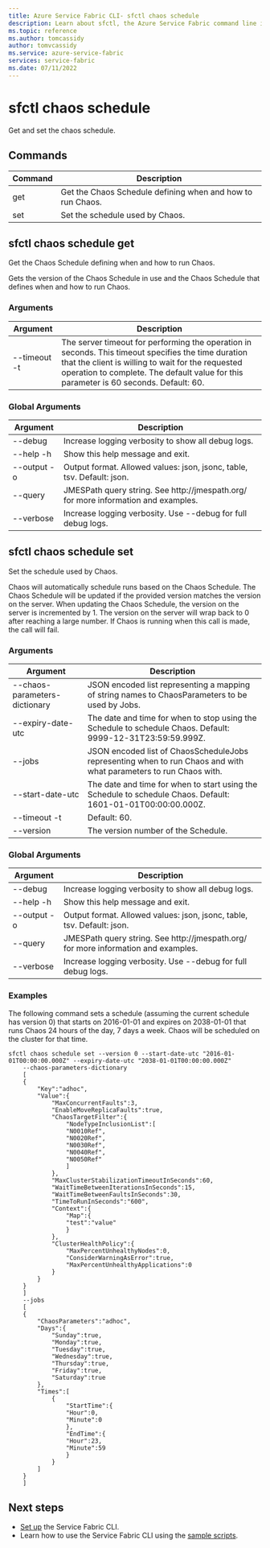 ```yaml
---
title: Azure Service Fabric CLI- sfctl chaos schedule
description: Learn about sfctl, the Azure Service Fabric command line interface. Includes a list of commands for chaos scheduling.
ms.topic: reference
ms.author: tomcassidy
author: tomvcassidy
ms.service: azure-service-fabric
services: service-fabric
ms.date: 07/11/2022
---
```


# sfctl chaos schedule
Get and set the chaos schedule.

## Commands

|Command|Description|
| --- | --- |
| get | Get the Chaos Schedule defining when and how to run Chaos. |
| set | Set the schedule used by Chaos. |

## sfctl chaos schedule get
Get the Chaos Schedule defining when and how to run Chaos.

Gets the version of the Chaos Schedule in use and the Chaos Schedule that defines when and how to run Chaos.

### Arguments

|Argument|Description|
| --- | --- |
| --timeout -t | The server timeout for performing the operation in seconds. This timeout specifies the time duration that the client is willing to wait for the requested operation to complete. The default value for this parameter is 60 seconds.  Default\: 60. |

### Global Arguments

|Argument|Description|
| --- | --- |
| --debug | Increase logging verbosity to show all debug logs. |
| --help -h | Show this help message and exit. |
| --output -o | Output format.  Allowed values\: json, jsonc, table, tsv.  Default\: json. |
| --query | JMESPath query string. See http\://jmespath.org/ for more information and examples. |
| --verbose | Increase logging verbosity. Use --debug for full debug logs. |

## sfctl chaos schedule set
Set the schedule used by Chaos.

Chaos will automatically schedule runs based on the Chaos Schedule. The Chaos Schedule will be updated if the provided version matches the version on the server. When updating the Chaos Schedule, the version on the server is incremented by 1. The version on the server will wrap back to 0 after reaching a large number. If Chaos is running when this call is made, the call will fail.

### Arguments

|Argument|Description|
| --- | --- |
| --chaos-parameters-dictionary | JSON encoded list representing a mapping of string names to ChaosParameters to be used by Jobs. |
| --expiry-date-utc | The date and time for when to stop using the Schedule to schedule Chaos.  Default\: 9999-12-31T23\:59\:59.999Z. |
| --jobs | JSON encoded list of ChaosScheduleJobs representing when to run Chaos and with what parameters to run Chaos with. |
| --start-date-utc | The date and time for when to start using the Schedule to schedule Chaos.  Default\: 1601-01-01T00\:00\:00.000Z. |
| --timeout -t | Default\: 60. |
| --version | The version number of the Schedule. |

### Global Arguments

|Argument|Description|
| --- | --- |
| --debug | Increase logging verbosity to show all debug logs. |
| --help -h | Show this help message and exit. |
| --output -o | Output format.  Allowed values\: json, jsonc, table, tsv.  Default\: json. |
| --query | JMESPath query string. See http\://jmespath.org/ for more information and examples. |
| --verbose | Increase logging verbosity. Use --debug for full debug logs. |

### Examples

The following command sets a schedule (assuming the current schedule has version 0) that starts
on 2016-01-01 and expires on 2038-01-01 that runs Chaos 24 hours of the day, 7 days a week.
Chaos will be scheduled on the cluster for that time.
```
sfctl chaos schedule set --version 0 --start-date-utc "2016-01-01T00:00:00.000Z" --expiry-date-utc "2038-01-01T00:00:00.000Z"
    --chaos-parameters-dictionary
    [
    {
        "Key":"adhoc",
        "Value":{
            "MaxConcurrentFaults":3,
            "EnableMoveReplicaFaults":true,
            "ChaosTargetFilter":{
                "NodeTypeInclusionList":[
                "N0010Ref",
                "N0020Ref",
                "N0030Ref",
                "N0040Ref",
                "N0050Ref"
                ]
            },
            "MaxClusterStabilizationTimeoutInSeconds":60,
            "WaitTimeBetweenIterationsInSeconds":15,
            "WaitTimeBetweenFaultsInSeconds":30,
            "TimeToRunInSeconds":"600",
            "Context":{
                "Map":{
                "test":"value"
                }
            },
            "ClusterHealthPolicy":{
                "MaxPercentUnhealthyNodes":0,
                "ConsiderWarningAsError":true,
                "MaxPercentUnhealthyApplications":0
            }
        }
    }
    ]
    --jobs
    [
    {
        "ChaosParameters":"adhoc",
        "Days":{
            "Sunday":true,
            "Monday":true,
            "Tuesday":true,
            "Wednesday":true,
            "Thursday":true,
            "Friday":true,
            "Saturday":true
        },
        "Times":[
            {
                "StartTime":{
                "Hour":0,
                "Minute":0
                },
                "EndTime":{
                "Hour":23,
                "Minute":59
                }
            }
        ]
    }
    ]
```



## Next steps
- [Set up](service-fabric-cli.md) the Service Fabric CLI.
- Learn how to use the Service Fabric CLI using the [sample scripts](./scripts/sfctl-upgrade-application.md).
